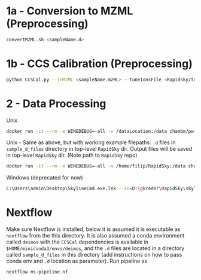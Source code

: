 # 1a - Conversion to MZML (Preprocessing)
``` bash
convertMZML.sh <sampleName.d>
```


# 1b - CCS Calibration (Preprocessing)
``` bash
python CCSCal.py --inMZML <sampleName.mzML> --tuneIonsFile <RapidSky/transition_lists/agilentTuneHighMass_transitionList.csv> --outDir <sampleName.d>
```


# 2 - Data Processing

Unix 
``` bash
docker run -it --rm -e WINEDEBUG=-all -v /dataLocation:/data chambm/pwiz-skyline-i-agree-to-the-vendor-licenses wine SkylineCmd --in=RapidSky/skyline_documents/IMRes40.sky --import-transition-list=RapidSky/transition_lists/moi_aggregated_transitionList.csv --import-all-files=/data/d_files_directory/ --report-conflict-resolution=overwrite --report-add=RapidSky/MoleculeReportCustom.skyr --report-name=MetaboliteReportCustom --report-format=tsv --report-file=<outputReport.tsv> --out=<outputSkylineDoc.sky>
```
Unix - Same as above, but with working example filepaths. `.d` files in `sample_d_files` directory in top-level `RapidSky` dir. Output files will be saved in top-level `RapidSky` dir. (Note path to `RapidSky` repo)

```bash
docker run -it --rm -e WINEDEBUG=-all -v /home/filip/RapidSky:/data chambm/pwiz-skyline-i-agree-to-the-vendor-licenses wine SkylineCmd --in=skyline_documents/IMRes40.sky --import-transition-list=transition_lists/moi_aggregated_transitionList.csv --import-all-files=/data/sample_d_files/ --report-conflict-resolution=overwrite --report-add=report_templates/MoleculeReportCustom.skyr --report-name=MetaboliteReportCustom --report-format=tsv --report-file=outputReport.tsv --out=outputSkylineDoc.sky
```


Windows (deprecated for now)
``` bash
C:\Users\admin\Desktop\SkylineCmd.exe.lnk --in=D:\gkreder\RapidSky\skyline_documents\IMRes40.sky --import-transition-list=D:\gkreder\RapidSky\transition_lists\moi_aggregated_transitionList.csv --import-all-files=D:\Projects\Default\Data\RapidFire\2023\January\18\004\testSkylineCmd\sample_d_files/   --report-conflict-resolution=overwrite --report-format=tsv --report-add=D:\gkreder\RapidSky\report_templates\MoleculeReportCustom.skyr --report-name=MetaboliteReportCustom --report-file=D:\Projects\Default\Data\RapidFire\2023\January\18\004\testSkylineCmd\testOutWindows.tsv --out=D:\Projects\Default\Data\RapidFire\2023\January\18\004\testSkylineCmd\testOut.sky
```

# Nextflow
Make sure Nextflow is installed, below it is assumed it is executable as `nextflow` from the this directory. It is also assumed a conda environment called `deimos` with the `CCSCal` dependencies is available in `$HOME/miniconda3/envs/deimos`, and the `.d` files are located in a directory called `sample_d_files` in this directory (add instructions on how to pass conda env and `.d` location as parameter). Run pipeline as

``` bash
nextflow ms-pipeline.nf
```

